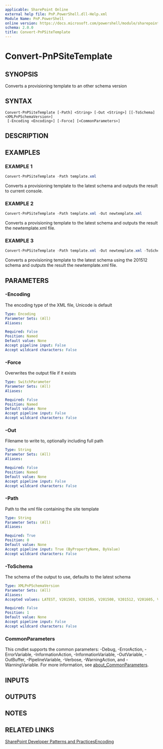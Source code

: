 ```yaml
---
applicable: SharePoint Online
external help file: PnP.PowerShell.dll-Help.xml
Module Name: PnP.PowerShell
online version: https://docs.microsoft.com/powershell/module/sharepoint-pnp/convert-pnpSiteTemplate
schema: 2.0.0
title: Convert-PnPSiteTemplate
---
```


# Convert-PnPSiteTemplate

## SYNOPSIS
Converts a provisioning template to an other schema version

## SYNTAX

```
Convert-PnPSiteTemplate [-Path] <String> [-Out <String>] [[-ToSchema] <XMLPnPSchemaVersion>]
 [-Encoding <Encoding>] [-Force] [<CommonParameters>]
```

## DESCRIPTION

## EXAMPLES

### EXAMPLE 1
```powershell
Convert-PnPSiteTemplate -Path template.xml
```

Converts a provisioning template to the latest schema and outputs the result to current console.

### EXAMPLE 2
```powershell
Convert-PnPSiteTemplate -Path template.xml -Out newtemplate.xml
```

Converts a provisioning template to the latest schema and outputs the result the newtemplate.xml file.

### EXAMPLE 3
```powershell
Convert-PnPSiteTemplate -Path template.xml -Out newtemplate.xml -ToSchema V201512
```

Converts a provisioning template to the latest schema using the 201512 schema and outputs the result the newtemplate.xml file.

## PARAMETERS

### -Encoding
The encoding type of the XML file, Unicode is default

```yaml
Type: Encoding
Parameter Sets: (All)
Aliases:

Required: False
Position: Named
Default value: None
Accept pipeline input: False
Accept wildcard characters: False
```

### -Force
Overwrites the output file if it exists

```yaml
Type: SwitchParameter
Parameter Sets: (All)
Aliases:

Required: False
Position: Named
Default value: None
Accept pipeline input: False
Accept wildcard characters: False
```

### -Out
Filename to write to, optionally including full path

```yaml
Type: String
Parameter Sets: (All)
Aliases:

Required: False
Position: Named
Default value: None
Accept pipeline input: False
Accept wildcard characters: False
```

### -Path
Path to the xml file containing the site template

```yaml
Type: String
Parameter Sets: (All)
Aliases:

Required: True
Position: 0
Default value: None
Accept pipeline input: True (ByPropertyName, ByValue)
Accept wildcard characters: False
```

### -ToSchema
The schema of the output to use, defaults to the latest schema

```yaml
Type: XMLPnPSchemaVersion
Parameter Sets: (All)
Aliases:
Accepted values: LATEST, V201503, V201505, V201508, V201512, V201605, V201705, V201801, V201805, V201807, V201903, V201909, V202002

Required: False
Position: 1
Default value: None
Accept pipeline input: False
Accept wildcard characters: False
```

### CommonParameters
This cmdlet supports the common parameters: -Debug, -ErrorAction, -ErrorVariable, -InformationAction, -InformationVariable, -OutVariable, -OutBuffer, -PipelineVariable, -Verbose, -WarningAction, and -WarningVariable. For more information, see [about_CommonParameters](http://go.microsoft.com/fwlink/?LinkID=113216).

## INPUTS

## OUTPUTS

## NOTES

## RELATED LINKS

[SharePoint Developer Patterns and Practices](https://aka.ms/sppnp)[Encoding](https://msdn.microsoft.com/en-us/library/system.text.encoding_properties.aspx)